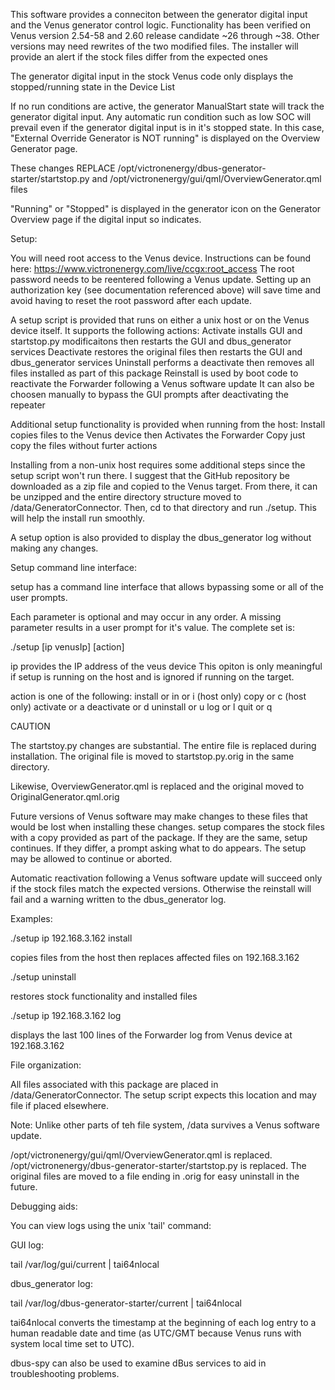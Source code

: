 This software provides a conneciton between the generator digital input
and the Venus generator control logic.
Functionality has been verified on Venus version 2.54-58 and 2.60 release candidate ~26 through ~38.
Other versions may need rewrites of the two modified files. 
The installer will provide an alert if the stock files differ from the expected ones

The generator digital input in the stock Venus code only displays the stopped/running state in the Device List

If no run conditions are active, the generator ManualStart state will track the generator digital input.
Any automatic run condition such as low SOC will prevail even if the generator digital input is in it's stopped state.
In this case, "External Override Generator is NOT running" is displayed on the Overview Generator page.

These changes REPLACE /opt/victronenergy/dbus-generator-starter/startstop.py
and /opt/victronenergy/gui/qml/OverviewGenerator.qml files

"Running" or "Stopped" is displayed in the generator icon on the Generator Overview page if the digital input so indicates.

Setup:

You will need root access to the Venus device. Instructions can be found here:
https://www.victronenergy.com/live/ccgx:root_access
The root password needs to be reentered following a Venus update.
Setting up an authorization key (see documentation referenced above) will save time and avoid having to reset the root password after each update.

A setup script is provided that runs on either a unix host or on the Venus device itself.
It supports the following actions:
    Activate installs GUI and startstop.py modificaitons then restarts the GUI and dbus_generator services
    Deactivate restores the original files then restarts the GUI and dbus_generator services
    Uninstall performs a deactivate then removes all files installed as part of this package
        Reinstall is used by boot code to reactivate the Forwarder following a Venus software update
        It can also be choosen manually to bypass the GUI prompts after deactivating the repeater

Additional setup functionality is provided when running from the host:
    Install copies files to the Venus device then Activates the Forwarder
    Copy just copy the files without furter actions

Installing from a non-unix host requires some additional steps since the setup script won't run there.
I suggest that the GitHub repository be downloaded as a zip file and copied to the Venus target.
From there, it can be unzipped and the entire directory structure moved to /data/GeneratorConnector.
Then, cd to that directory and run ./setup. This will help the install run smoothly.

A setup option is also provided to display the dbus_generator log without making any changes.


Setup command line interface:

setup has a command line interface that allows bypassing some or all of the user prompts.

Each parameter is optional and may occur in any order.
A missing parameter results in a user prompt for it's value.
The complete set is:

./setup [ip venusIp] [action]

ip provides the IP address of the veus device
This opiton is only meaningful if setup is running on the host and is ignored if running on the target.

action is one of the following:
    install or in or i (host only)
    copy or c (host only)
    activate or a
    deactivate or d
    uninstall or u
    log or l
    quit or q


CAUTION

The startstoy.py changes are substantial. The entire file is replaced during installation. The original file is moved to startstop.py.orig in the same directory.

Likewise, OverviewGenerator.qml is replaced and the original moved to OriginalGenerator.qml.orig

Future versions of Venus software may make changes to these files that would be lost when installing these changes. setup compares the stock files with a copy provided as part of the package. If they are the same, setup continues. If they differ, a prompt asking what to do appears. The setup may be allowed to continue or aborted.

Automatic reactivation following a Venus software update will succeed only if the stock files match the expected versions. Otherwise the reinstall will fail and a warning written to the dbus_generator log.


Examples:

./setup ip 192.168.3.162 install

copies files from the host then replaces affected files on 192.168.3.162

./setup uninstall

restores stock functionality and installed files

./setup ip 192.168.3.162 log

displays the last 100 lines of the Forwarder log from Venus device at 192.168.3.162

File organization:

All files associated with this package are placed in /data/GeneratorConnector. The setup script expects this location and may file if placed elsewhere.

Note: Unlike other parts of teh file system, /data survives a Venus software update.

/opt/victronenergy/gui/qml/OverviewGenerator.qml is replaced.
/opt/victronenergy/dbus-generator-starter/startstop.py is replaced.
The original files are moved to a file ending in .orig for easy uninstall in the future.


Debugging aids:

You can view logs using the unix 'tail' command:

GUI log:

tail /var/log/gui/current | tai64nlocal

dbus_generator log:

tail /var/log/dbus-generator-starter/current | tai64nlocal

tai64nlocal converts the timestamp at the beginning of each log entry to a human readable date and time (as UTC/GMT because Venus runs with system local time set to UTC).

dbus-spy can also be used to examine dBus services to aid in troubleshooting problems.

